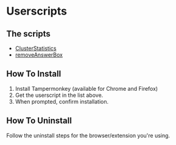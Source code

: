 # Userscripts

## The scripts

* [ClusterStatistics](https://github.com/S0S-90/userscripts/raw/master/ClusterStatistics.js)
* [removeAnswerBox](https://github.com/S0S-90/userscripts/raw/master/removeAnswerBox.js)

## How To Install
1. Install Tampermonkey (available for Chrome and Firefox)
2. Get the userscript in the list above.
3. When prompted, confirm installation.

## How To Uninstall
Follow the uninstall steps for the browser/extension you're using.